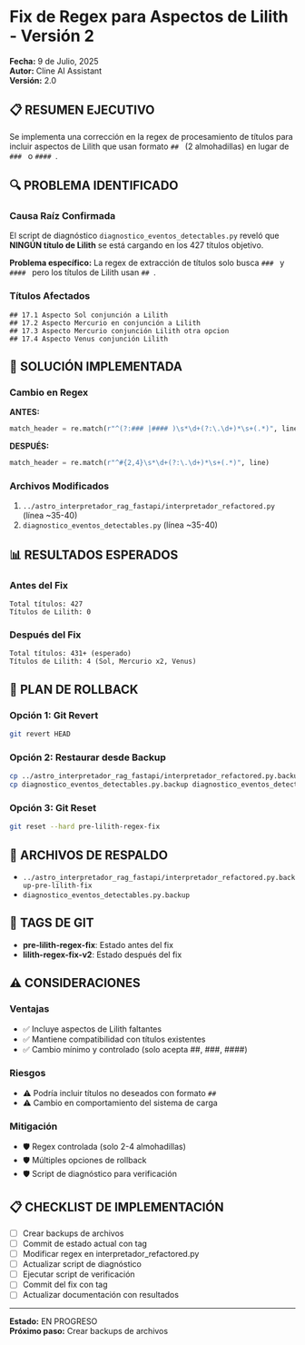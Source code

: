 # Fix de Regex para Aspectos de Lilith - Versión 2
**Fecha:** 9 de Julio, 2025  
**Autor:** Cline AI Assistant  
**Versión:** 2.0  

## 📋 RESUMEN EJECUTIVO

Se implementa una corrección en la regex de procesamiento de títulos para incluir aspectos de Lilith que usan formato `## ` (2 almohadillas) en lugar de `### ` o `#### `.

## 🔍 PROBLEMA IDENTIFICADO

### Causa Raíz Confirmada
El script de diagnóstico `diagnostico_eventos_detectables.py` reveló que **NINGÚN título de Lilith** se está cargando en los 427 títulos objetivo.

**Problema específico:** La regex de extracción de títulos solo busca `### ` y `#### ` pero los títulos de Lilith usan `## `.

### Títulos Afectados
```
## 17.1 Aspecto Sol conjunción a Lilith
## 17.2 Aspecto Mercurio en conjunción a Lilith  
## 17.3 Aspecto Mercurio conjunción Lilith otra opcion
## 17.4 Aspecto Venus conjunción Lilith
```

## 🔧 SOLUCIÓN IMPLEMENTADA

### Cambio en Regex
**ANTES:**
```python
match_header = re.match(r"^(?:### |#### )\s*\d+(?:\.\d+)*\s+(.*)", line)
```

**DESPUÉS:**
```python
match_header = re.match(r"^#{2,4}\s*\d+(?:\.\d+)*\s+(.*)", line)
```

### Archivos Modificados
1. `../astro_interpretador_rag_fastapi/interpretador_refactored.py` (línea ~35-40)
2. `diagnostico_eventos_detectables.py` (línea ~35-40)

## 📊 RESULTADOS ESPERADOS

### Antes del Fix
```
Total títulos: 427
Títulos de Lilith: 0
```

### Después del Fix
```
Total títulos: 431+ (esperado)
Títulos de Lilith: 4 (Sol, Mercurio x2, Venus)
```

## 🔄 PLAN DE ROLLBACK

### Opción 1: Git Revert
```bash
git revert HEAD
```

### Opción 2: Restaurar desde Backup
```bash
cp ../astro_interpretador_rag_fastapi/interpretador_refactored.py.backup-pre-lilith-fix ../astro_interpretador_rag_fastapi/interpretador_refactored.py
cp diagnostico_eventos_detectables.py.backup diagnostico_eventos_detectables.py
```

### Opción 3: Git Reset
```bash
git reset --hard pre-lilith-regex-fix
```

## 📝 ARCHIVOS DE RESPALDO

- `../astro_interpretador_rag_fastapi/interpretador_refactored.py.backup-pre-lilith-fix`
- `diagnostico_eventos_detectables.py.backup`

## 🎯 TAGS DE GIT

- **pre-lilith-regex-fix**: Estado antes del fix
- **lilith-regex-fix-v2**: Estado después del fix

## ⚠️ CONSIDERACIONES

### Ventajas
- ✅ Incluye aspectos de Lilith faltantes
- ✅ Mantiene compatibilidad con títulos existentes
- ✅ Cambio mínimo y controlado (solo acepta ##, ###, ####)

### Riesgos
- ⚠️ Podría incluir títulos no deseados con formato `## `
- ⚠️ Cambio en comportamiento del sistema de carga

### Mitigación
- 🛡️ Regex controlada (solo 2-4 almohadillas)
- 🛡️ Múltiples opciones de rollback
- 🛡️ Script de diagnóstico para verificación

## 📋 CHECKLIST DE IMPLEMENTACIÓN

- [ ] Crear backups de archivos
- [ ] Commit de estado actual con tag
- [ ] Modificar regex en interpretador_refactored.py
- [ ] Actualizar script de diagnóstico
- [ ] Ejecutar script de verificación
- [ ] Commit del fix con tag
- [ ] Actualizar documentación con resultados

---

**Estado:** EN PROGRESO  
**Próximo paso:** Crear backups de archivos
